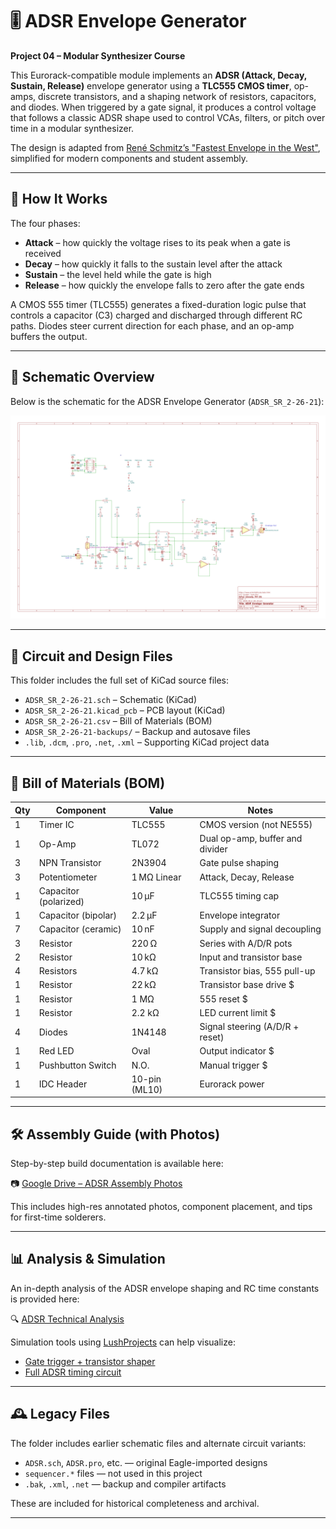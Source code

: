 # 🎚️ ADSR Envelope Generator

**Project 04 – Modular Synthesizer Course**

This Eurorack-compatible module implements an **ADSR (Attack, Decay, Sustain, Release)** envelope generator using a **TLC555 CMOS timer**, op-amps, discrete transistors, and a shaping network of resistors, capacitors, and diodes. When triggered by a gate signal, it produces a control voltage that follows a classic ADSR shape used to control VCAs, filters, or pitch over time in a modular synthesizer.

The design is adapted from [René Schmitz’s "Fastest Envelope in the West"](https://www.schmitzbits.de/adsr.html), simplified for modern components and student assembly.

---

## 🔁 How It Works

The four phases:

- **Attack** – how quickly the voltage rises to its peak when a gate is received  
- **Decay** – how quickly it falls to the sustain level after the attack  
- **Sustain** – the level held while the gate is high  
- **Release** – how quickly the envelope falls to zero after the gate ends  

A CMOS 555 timer (TLC555) generates a fixed-duration logic pulse that controls a capacitor (C3) charged and discharged through different RC paths. Diodes steer current direction for each phase, and an op-amp buffers the output.

---

## 🧰 Schematic Overview

Below is the schematic for the ADSR Envelope Generator (`ADSR_SR_2-26-21`):

![ADSR Schematic](adsr-schematic.png)

---

## 📁 Circuit and Design Files

This folder includes the full set of KiCad source files:

- `ADSR_SR_2-26-21.sch` – Schematic (KiCad)
- `ADSR_SR_2-26-21.kicad_pcb` – PCB layout (KiCad)
- `ADSR_SR_2-26-21.csv` – Bill of Materials (BOM)
- `ADSR_SR_2-26-21-backups/` – Backup and autosave files
- `.lib`, `.dcm`, `.pro`, `.net`, `.xml` – Supporting KiCad project data

---

## 🧾 Bill of Materials (BOM)

| Qty | Component            | Value        | Notes                          |
|-----|----------------------|--------------|---------------------------------|
| 1   | Timer IC             | TLC555       | CMOS version (not NE555)        |
| 1   | Op-Amp               | TL072        | Dual op-amp, buffer and divider |
| 3   | NPN Transistor       | 2N3904       | Gate pulse shaping              |
| 3   | Potentiometer        | 1 MΩ Linear  | Attack, Decay, Release          |
| 1   | Capacitor (polarized)| 10 µF        | TLC555 timing cap               |
| 1   | Capacitor (bipolar)  | 2.2 µF       | Envelope integrator             |
| 7   | Capacitor (ceramic)  | 10 nF        | Supply and signal decoupling         |
| 3   | Resistor             | 220 Ω        | Series with A/D/R pots          |
| 2   | Resistor             | 10 kΩ        | Input and transistor base         |
| 4   | Resistors            | 4.7 kΩ       | Transistor bias, 555 pull-up    |
| 1   | Resistor             | 22 kΩ        | Transistor base drive          $
| 1   | Resistor             | 1 MΩ         | 555 reset                      $
| 1   | Resistor             | 2.2 kΩ       | LED current limit                      $
| 4   | Diodes               | 1N4148       | Signal steering (A/D/R + reset) |
| 1   | Red LED              | Oval         | Output indicator               $
| 1   | Pushbutton Switch    | N.O.         | Manual trigger                 $
| 1   | IDC Header           | 10-pin (ML10)| Eurorack power                  |

---

## 🛠️ Assembly Guide (with Photos)

Step-by-step build documentation is available here:

📷 [Google Drive – ADSR Assembly Photos](https://drive.google.com/drive/folders/1wlfnccw4EV9Ylf7Mrc6TivC7RlBOovWM?usp=sharing)

This includes high-res annotated photos, component placement, and tips for first-time solderers.

---

## 📊 Analysis & Simulation

An in-depth analysis of the ADSR envelope shaping and RC time constants is provided here:

🔍 [ADSR Technical Analysis](./analysis.md)

Simulation tools using [LushProjects](https://lushprojects.org/circuitjs/) can help visualize:

- [Gate trigger + transistor shaper](https://tinyurl.com/y66v7bsb)  
- [Full ADSR timing circuit](https://tinyurl.com/y358uu4k)

---

## 🕰️ Legacy Files

The folder includes earlier schematic files and alternate circuit variants:

- `ADSR.sch`, `ADSR.pro`, etc. — original Eagle-imported designs
- `sequencer.*` files — not used in this project
- `.bak`, `.xml`, `.net` — backup and compiler artifacts

These are included for historical completeness and archival.

---

